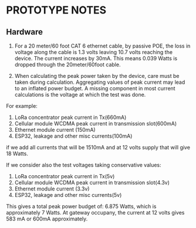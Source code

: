 PROTOTYPE NOTES
================

## Hardware

1. For a 20 meter/60 foot CAT 6 ethernet cable, by passive POE, the loss in voltage along the cable is 1.3 volts leaving 10.7 volts reaching the device. The current increases by 30mA. This means 0.039 Watts is dropped through the 20meter/60foot cable.

2. When calculating the peak power taken by the device, care must be taken during calculation. Aggregating values of peak current may lead to an inflated power budget. A missing component in most current calculations is the voltage at which the test was done. 

For example: 

1. LoRa concentrator peak current in Tx(660mA)
2. Cellular module WCDMA peak current in transmission slot(600mA)
3. Ethernet module current (150mA)
4. ESP32, leakage and other misc currents(100mA)

if we add all currents that will be 1510mA and at 12 volts supply that will give 18 Watts.

If we consider also the test voltages taking conservative values:


1. LoRa concentrator peak current in Tx(5v)
2. Cellular module WCDMA peak current in transmission slot(4.3v)
3. Ethernet module current (3.3v)
4. ESP32, leakage and other misc currents(5v)

This gives a total peak power budget of: 6.875 Watts, which is approximately 7 Watts. At gateway occupany, the current at 12 volts gives 583 mA or 600mA approximately.